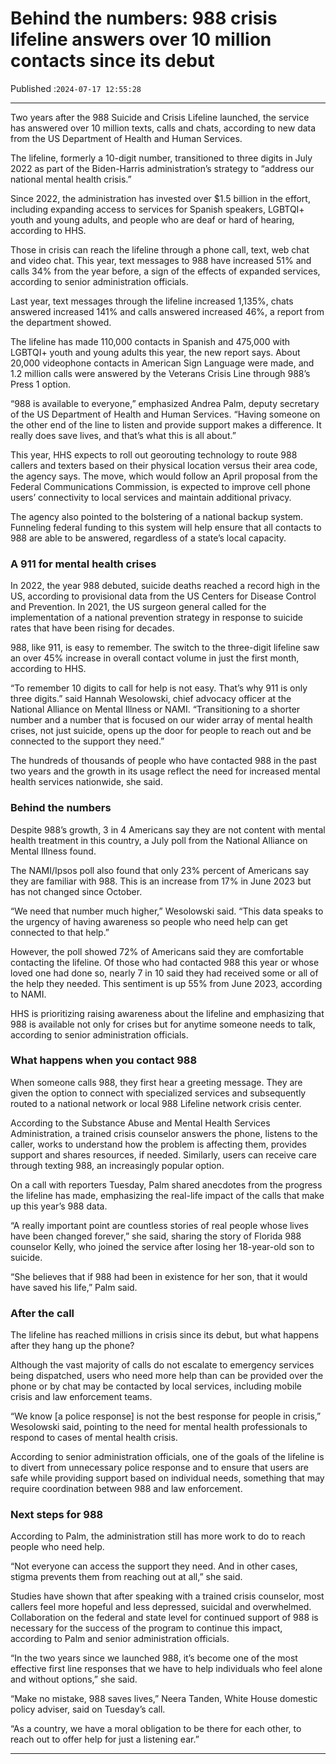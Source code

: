 # Behind the numbers: 988 crisis lifeline answers over 10 million contacts since its debut

Published :`2024-07-17 12:55:28`

---

Two years after the 988 Suicide and Crisis Lifeline launched, the service has answered over 10 million texts, calls and chats, according to new data from the US Department of Health and Human Services.

The lifeline, formerly a 10-digit number, transitioned to three digits in July 2022 as part of the Biden-Harris administration’s strategy to “address our national mental health crisis.”

Since 2022, the administration has invested over $1.5 billion in the effort, including expanding access to services for Spanish speakers, LGBTQI+ youth and young adults, and people who are deaf or hard of hearing, according to HHS.

Those in crisis can reach the lifeline through a phone call, text, web chat and video chat. This year, text messages to 988 have increased 51% and calls 34% from the year before, a sign of the effects of expanded services, according to senior administration officials.

Last year, text messages through the lifeline increased 1,135%, chats answered increased 141% and calls answered increased 46%, a report from the department showed.

The lifeline has made 110,000 contacts in Spanish and 475,000 with LGBTQI+ youth and young adults this year, the new report says. About 20,000 videophone contacts in American Sign Language were made, and 1.2 million calls were answered by the Veterans Crisis Line through 988’s Press 1 option.

“988 is available to everyone,” emphasized Andrea Palm, deputy secretary of the US Department of Health and Human Services. “Having someone on the other end of the line to listen and provide support makes a difference. It really does save lives, and that’s what this is all about.”

This year, HHS expects to roll out georouting technology to route 988 callers and texters based on their physical location versus their area code, the agency says. The move, which would follow an April proposal from the Federal Communications Commission, is expected to improve cell phone users’ connectivity to local services and maintain additional privacy.

The agency also pointed to the bolstering of a national backup system. Funneling federal funding to this system will help ensure that all contacts to 988 are able to be answered, regardless of a state’s local capacity.

### A 911 for mental health crises

In 2022, the year 988 debuted, suicide deaths reached a record high in the US, according to provisional data from the US Centers for Disease Control and Prevention. In 2021, the US surgeon general called for the implementation of a national prevention strategy in response to suicide rates that have been rising for decades.

988, like 911, is easy to remember. The switch to the three-digit lifeline saw an over 45% increase in overall contact volume in just the first month, according to HHS.

“To remember 10 digits to call for help is not easy. That’s why 911 is only three digits.” said Hannah Wesolowski, chief advocacy officer at the National Alliance on Mental Illness or NAMI. “Transitioning to a shorter number and a number that is focused on our wider array of mental health crises, not just suicide, opens up the door for people to reach out and be connected to the support they need.”

The hundreds of thousands of people who have contacted 988 in the past two years and the growth in its usage reflect the need for increased mental health services nationwide, she said.

### Behind the numbers

Despite 988’s growth, 3 in 4 Americans say they are not content with mental health treatment in this country, a July poll from the National Alliance on Mental Illness found.

The NAMI/Ipsos poll also found that only 23% percent of Americans say they are familiar with 988. This is an increase from 17% in June 2023 but has not changed since October.

“We need that number much higher,” Wesolowski said. “This data speaks to the urgency of having awareness so people who need help can get connected to that help.”

However, the poll showed 72% of Americans said they are comfortable contacting the lifeline. Of those who had contacted 988 this year or whose loved one had done so, nearly 7 in 10 said they had received some or all of the help they needed. This sentiment is up 55% from June 2023, according to NAMI.

HHS is prioritizing raising awareness about the lifeline and emphasizing that 988 is available not only for crises but for anytime someone needs to talk, according to senior administration officials.

### What happens when you contact 988

When someone calls 988, they first hear a greeting message. They are given the option to connect with specialized services and subsequently routed to a national network or local 988 Lifeline network crisis center.

According to the Substance Abuse and Mental Health Services Administration, a trained crisis counselor answers the phone, listens to the caller, works to understand how the problem is affecting them, provides support and shares resources, if needed. Similarly, users can receive care through texting 988, an increasingly popular option.

On a call with reporters Tuesday, Palm shared anecdotes from the progress the lifeline has made, emphasizing the real-life impact of the calls that make up this year’s 988 data.

“A really important point are countless stories of real people whose lives have been changed forever,” she said, sharing the story of Florida 988 counselor Kelly, who joined the service after losing her 18-year-old son to suicide.

“She believes that if 988 had been in existence for her son, that it would have saved his life,” Palm said.

### After the call

The lifeline has reached millions in crisis since its debut, but what happens after they hang up the phone?

Although the vast majority of calls do not escalate to emergency services being dispatched, users who need more help than can be provided over the phone or by chat may be contacted by local services, including mobile crisis and law enforcement teams.

“We know [a police response] is not the best response for people in crisis,” Wesolowski said, pointing to the need for mental health professionals to respond to cases of mental health crisis.

According to senior administration officials, one of the goals of the lifeline is to divert from unnecessary police response and to ensure that users are safe while providing support based on individual needs, something that may require coordination between 988 and law enforcement.

### Next steps for 988

According to Palm, the administration still has more work to do to reach people who need help.

“Not everyone can access the support they need. And in other cases, stigma prevents them from reaching out at all,” she said.

Studies have shown that after speaking with a trained crisis counselor, most callers feel more hopeful and less depressed, suicidal and overwhelmed. Collaboration on the federal and state level for continued support of 988 is necessary for the success of the program to continue this impact, according to Palm and senior administration officials.

“In the two years since we launched 988, it’s become one of the most effective first line responses that we have to help individuals who feel alone and without options,” she said.

“Make no mistake, 988 saves lives,” Neera Tanden, White House domestic policy adviser, said on Tuesday’s call.

“As a country, we have a moral obligation to be there for each other, to reach out to offer help for just a listening ear.”

---

